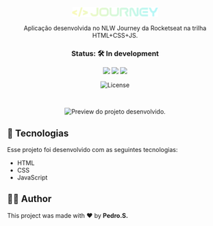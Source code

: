 <p align="center">
  <img alt="Logo NLW Journey - Rocketseat" src=".github/logo.png" width="200px" />
</p>

<p align="center">
Aplicação desenvolvida no NLW Journey da Rocketseat na trilha HTML+CSS+JS.
</p>

<h3 align="center">Status: 🛠️ In development</h3>

<p  align="center">
  <img src="https://img.shields.io/badge/-HTML-05122A?style=flat&logo=html5"></img>
  <img src="https://img.shields.io/badge/-CSS-05122A?style=flat&logo=css3"></img>
  <img src="https://img.shields.io/badge/-JavaScript-05122A?style=flat&logo=javascript"></img>
</p>

<p align="center">
  <img alt="License" src="https://img.shields.io/static/v1?label=license&message=MIT&color=18181B&labelColor=BEF264">
</p>

<br>

<p align="center">
  <img alt="Preview do projeto desenvolvido." src=".github/preview.png" width="60%">
</p>


## 🚀 Tecnologias

Esse projeto foi desenvolvido com as seguintes tecnologias:

- HTML
- CSS
- JavaScript

## 👨‍💻 Author
This project was made with ❤️ by **Pedro.S.**